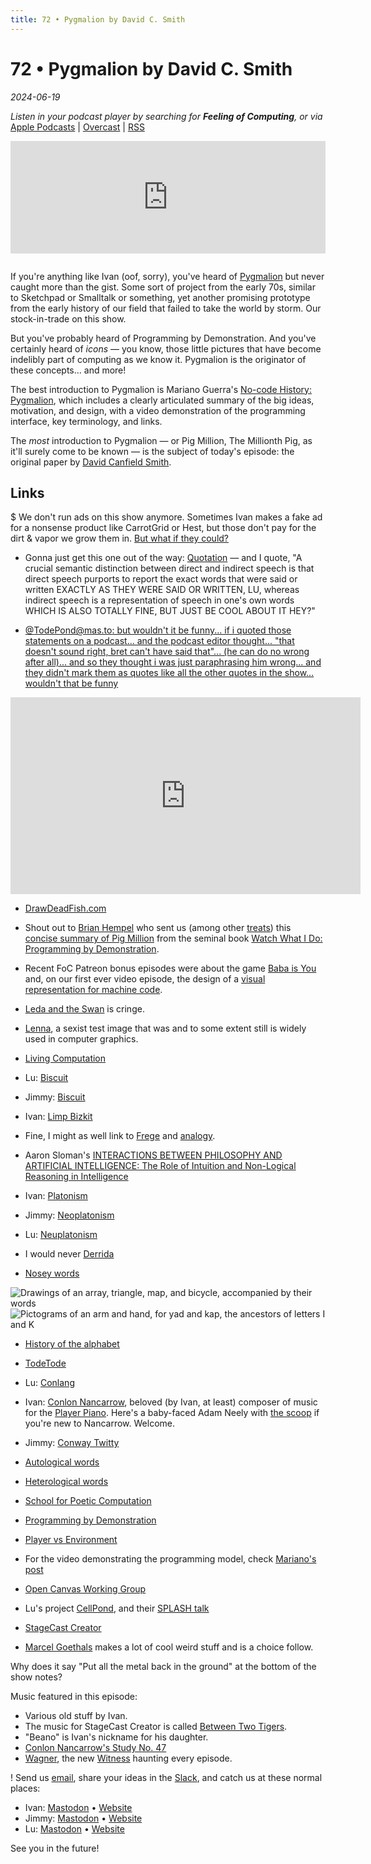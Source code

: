 ```yaml
---
title: 72 • Pygmalion by David C. Smith
---
```


# 72 • Pygmalion by David C. Smith

_2024-06-19_

_Listen in your podcast player by searching for **Feeling of Computing**, or via_ [Apple Podcasts](https://podcasts.apple.com/podcast/future-of-coding/id1265527976) \| [Overcast](https://overcast.fm/itunes1265527976) \| [RSS](https://omny.fm/shows/future-of-coding/playlists/podcast.rss)

<iframe src="https://omny.fm/shows/future-of-coding/pygmalion-by-david-c-smith/embed" width="100%" height="180" frameborder="0" style="margin-bottom: 1em"></iframe>

If you're anything like Ivan (oof, sorry), you've heard of [Pygmalion](https://worrydream.com/refs/Smith_DC_1975_-_Pygmalion.pdf) but never caught more than the gist. Some sort of project from the early 70s, similar to Sketchpad or Smalltalk or something, yet another promising prototype from the early history of our field that failed to take the world by storm. Our stock-in-trade on this show.

But you've probably heard of Programming by Demonstration. And you've certainly heard of _icons_ — you know, those little pictures that have become indelibly part of computing as we know it. Pygmalion is the originator of these concepts… and more!

The best introduction to Pygmalion is Mariano Guerra's [No-code History: Pygmalion](https://instadeq.com/blog/posts/no-code-history-pygmalion-1975/), which includes a clearly articulated summary of the big ideas, motivation, and design, with a video demonstration of the programming interface, key terminology, and links.

The _most_ introduction to Pygmalion — or Pig Million, The Millionth Pig, as it'll surely come to be known — is the subject of today's episode: the original paper by [David Canfield Smith](https://en.wikipedia.org/wiki/David_Canfield_Smith).

## Links

$ We don't run ads on this show anymore. Sometimes Ivan makes a fake ad for a nonsense product like CarrotGrid or Hest, but those don't pay for the dirt & vapor we grow them in. [But what if they could?](https://www.patreon.com/futureofcoding)

- Gonna just get this one out of the way: [Quotation](https://en.wikipedia.org/wiki/Quotation) — and I quote, "A crucial semantic distinction between direct and indirect speech is that direct speech purports to report the exact words that were said or written EXACTLY AS THEY WERE SAID OR WRITTEN, LU, whereas indirect speech is a representation of speech in one's own words WHICH IS ALSO TOTALLY FINE, BUT JUST BE COOL ABOUT IT HEY?"

- [@TodePond@mas.to: but wouldn't it be funny... if i quoted those statements on a podcast... and the podcast editor thought... "that doesn't sound right, bret can't have said that"... (he can do no wrong after all)... and so they thought i was just paraphrasing him wrong... and they didn't mark them as quotes like all the other quotes in the show... wouldn't that be funny](https://mas.to/@TodePond/112319116050265379)

<iframe width="560" height="315" src="https://www.youtube-nocookie.com/embed/6l1HlOwOq3g" frameborder="0" allow="accelerometer; autoplay; encrypted-media; gyroscope; picture-in-picture" allowfullscreen></iframe>

- [DrawDeadFish.com](https://drawdeadfish.com)

- Shout out to [Brian Hempel](http://brianhempel.com/) who sent us (among other [treats](https://maniposynth.org)) this [concise summary of Pig Million](http://acypher.com/wwid/Chapters/01Pygmalion.html) from the seminal book [Watch What I Do: Programming by Demonstration](http://acypher.com/wwid/).

- Recent FoC Patreon bonus episodes were about the game [Baba is You](https://www.patreon.com/posts/baba-is-you-104986179) and, on our first ever video episode, the design of a [visual representation for machine code](https://www.patreon.com/posts/32-checkboxes-103278355).

- [Leda and the Swan](https://en.wikipedia.org/wiki/Leda_and_the_Swan) is cringe.

- [Lenna](https://en.wikipedia.org/wiki/Lenna), a sexist test image that was and to some extent still is widely used in computer graphics.

- [Living Computation](https://www.livingcomputation.org)

- Lu: [Biscuit](https://en.wikipedia.org/wiki/Biscuit)

- Jimmy: [Biscuit](<https://en.wikipedia.org/wiki/Biscuit_(bread)>)

- Ivan: [Limp Bizkit](https://en.wikipedia.org/wiki/Limp_Bizkit)

- Fine, I might as well link to [Frege](https://en.wikipedia.org/wiki/Gottlob_Frege) and [analogy](https://en.wikipedia.org/wiki/Analogy).

- Aaron Sloman's [INTERACTIONS BETWEEN PHILOSOPHY AND ARTIFICIAL INTELLIGENCE: The Role of Intuition and Non-Logical Reasoning in Intelligence](https://www.cs.bham.ac.uk/research/projects/cogaff/sloman-analogical-1971.pdf)

- Ivan: [Platonism](https://en.wikipedia.org/wiki/Platonism)

- Jimmy: [Neoplatonism](https://en.wikipedia.org/wiki/Neoplatonism)

- Lu: [Neuplatonism](https://www.youtube.com/watch?v=dQw4w9WgXcQ)

- I would never [Derrida](https://en.wikipedia.org/wiki/Jacques_Derrida)

- [Nosey words](https://www.grammarphobia.com/blog/2007/03/a-nosy-question.html)

![Drawings of an array, triangle, map, and bicycle, accompanied by their words](/episodes/072/analogic-vs-fregean.png) ![Pictograms of an arm and hand, for yad and kap, the ancestors of letters I and K](/episodes/072/alphabet.png)

- [History of the alphabet](https://en.wikipedia.org/wiki/History_of_the_alphabet)

- [TodeTode](https://github.com/TodePond/TodeTode)

- Lu: [Conlang](https://en.wikipedia.org/wiki/Constructed_language)

- Ivan: [Conlon Nancarrow](https://en.wikipedia.org/wiki/Conlon_Nancarrow), beloved (by Ivan, at least) composer of music for the [Player Piano](https://en.wikipedia.org/wiki/Player_piano). Here's a baby-faced Adam Neely with [the scoop](https://www.youtube.com/watch?v=e2reuQyLoZM) if you're new to Nancarrow. Welcome.

- Jimmy: [Conway Twitty](https://en.wikipedia.org/wiki/Conway_Twitty)

- [Autological words](https://en.wikipedia.org/wiki/Autological_word)
- [Heterological words](https://en.wikipedia.org/wiki/Grelling–Nelson_paradox)

- [School for Poetic Computation](https://en.wikipedia.org/wiki/School_for_Poetic_Computation)

- [Programming by Demonstration](https://en.wikipedia.org/wiki/Programming_by_demonstration)
- [Player vs Environment](https://en.wikipedia.org/wiki/Player_versus_environment)

- For the video demonstrating the programming model, check [Mariano's post](https://instadeq.com/blog/posts/no-code-history-pygmalion-1975/)

- [Open Canvas Working Group](https://www.canvasprotocol.org)

- Lu's project [CellPond](https://cellpond.cool), and their [SPLASH talk](https://www.youtube.com/watch?v=eQgxFuw8f1U)

- [StageCast Creator](https://en.wikipedia.org/wiki/Stagecast_Creator)

- [Marcel Goethals](https://mastodon.social/@wolkenmachine) makes a lot of cool weird stuff and is a choice follow.

Why does it say "Put all the metal back in the ground" at the bottom of the show notes?

Music featured in this episode:

- Various old stuff by Ivan.
- The music for StageCast Creator is called [Between Two Tigers](https://ivanish.ca/lost/).
- "Beano" is Ivan's nickname for his daughter.
- [Conlon Nancarrow's Study No. 47](https://www.youtube.com/watch?UerzkjrLju8?t=280)
- [Wagner](https://www.youtube.com/watch?v=wE1NyYT31Tw), the new [Witness](<https://en.wikipedia.org/wiki/The_Witness_(2016_video_game)>) haunting every episode.

! Send us [email](mailto:hello@feelingof.com?subject=Email%20from%20a%20listener), share your ideas in the [Slack](/community), and catch us at these normal places:

- Ivan: [Mastodon](https://mastodon.social/@spiralganglion) • [Website](https://ivanish.ca)
- Jimmy: [Mastodon](https://hachyderm.io/@jimmyhmiller) • [Website](https://jimmyhmiller.github.io)
- Lu: [Mastodon](https://mas.to/@TodePond) • [Website](https://www.todepond.com)

See you in the future!

